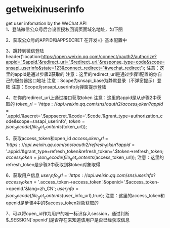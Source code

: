 # getweixinuserinfo
get user infomation by the WeChat API<br/>
1、登陆微信公众号后台设置授权回调页面域名地址，如下图

2、获取公众号的APPID和APPSECRET
在开发=》基本配置中

3、跳转到微信登陆
header('location:https://open.weixin.qq.com/connect/oauth2/authorize?appid='.$appid.'&redirect_uri='.$redirect_uri.'&response_type=code&scope=snsapi_userinfo&state=123&connect_redirect=1#wechat_redirect');
注意：这里的appid是通过步骤2获取的
注意：这里的redirect_uri是通过步骤1配置的你自己的服务器接口地址
注意：Scope为snsapi_base为静默登录（不弹窗提示）登陆
注意：Scope为snsapi_userinfo为弹窗提示登陆

4、在你的redirect_uri上通过接口获取token
注意：这里的appid是从步骤2中获取的
$token_url = 'https://api.weixin.qq.com/sns/oauth2/access_token?appid='.$appid.'&secret='.$appsecret.'&code='.$code.'&grant_type=authorization_code&scope=snsapi_userinfo';
$token = json_decode(file_get_contents($token_url));

5、获取access_token和open_id
$access_token_url = 'https://api.weixin.qq.com/sns/oauth2/refresh_token?appid='.$appid.'&grant_type=refresh_token&refresh_token='.$token->refresh_token;
$access_token = json_decode(file_get_contents($access_token_url));
注意：这里的refresh_token是步骤3中获取到$token对象取得

6、获取用户信息
$user_info_url = 'https://api.weixin.qq.com/sns/userinfo?access_token='.$access_token->access_token.'&openid='.$access_token->openid.'&lang=zh_CN';
$user_info = json_decode(file_get_contents($user_info_url),true);
注意：这里的access_token和openid是步骤4中的$access_token对象获取的

7、可以将open_id作为用户的唯一标识存入session，通过判断$_SESSION['openid']是否存在来知道该用户是否已经获取信息


